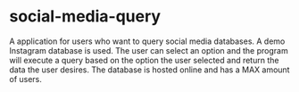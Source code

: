 # social-media-query
A application for users who want to query social media databases. A demo Instagram database is used. The user can select an option and the program will execute a query based on the option the user selected and return the data the user desires. The database is hosted online and has a MAX amount of users.
